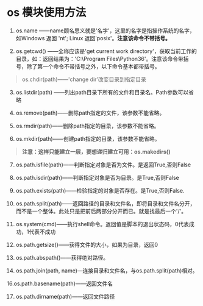 # os 模块使用方法
1. os.name ——name顾名思义就是'名字'，这里的名字是指操作系统的名字，如Windows 返回 'nt'; Linux 返回'posix'。**注意该命令不带括号。**

2. os.getcwd() ——全称应该是'get current work directory'，获取当前工作的目录，如：返回结果为：'C:\\Program Files\\Python36'。注意该命令带括号，除了第一个命令不带括号之外，以下命令基本都带括号。

> os.chdir(path)——'change dir'改变目录到指定目录 

3. os.listdir(path)  ——列出path目录下所有的文件和目录名。Path参数可以省略

4. os.remove(path)——删除path指定的文件，该参数不能省略。

5. os.rmdir(path)——删除path指定的目录，该参数不能省略。

6. os.mkdir(path)——创建path指定的目录，该参数不能省略。

> **注意：这样只能建立一层，要想递归建立可用：os.makedirs()**

7. os.path.isfile(path)——判断指定对象是否为文件。是返回True,否则False

8. os.path.isdir(path)——判断指定对象是否为目录。是True,否则False

9. os.path.exists(path)——检验指定的对象是否存在。是True,否则False.

10. os.path.split(path)——返回路径的目录和文件名，即将目录和文件名分开，而不是一个整体。此处只是把前后两部分分开而已。就是找最后一个'/'。

11. os.system(cmd)——执行shell命令。返回值是脚本的退出状态码，0代表成功，1代表不成功

13. os.path.getsize()——获得文件的大小，如果为目录，返回0

14. os.path.abspath()——获得绝对路径。

15. os.path.join(path, name)—连接目录和文件名，与os.path.split(path)相对。

16.os.path.basename(path)——返回文件名

17. os.path.dirname(path)——返回文件路径 
